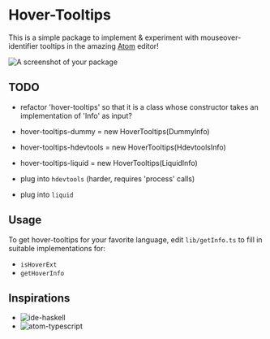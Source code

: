 # Hover-Tooltips

This is a simple package to implement & experiment with
mouseover-identifier tooltips in the amazing [Atom](http://atom.io) editor!

![A screenshot of your package](https://f.cloud.github.com/assets/69169/2290250/c35d867a-a017-11e3-86be-cd7c5bf3ff9b.gif)

## TODO

+ refactor 'hover-tooltips' so that it is a class whose constructor
  takes an implementation of 'Info' as input?

+ hover-tooltips-dummy     = new HoverTooltips(DummyInfo)
+ hover-tooltips-hdevtools = new HoverTooltips(HdevtoolsInfo)
+ hover-tooltips-liquid    = new HoverTooltips(LiquidInfo)

 
+ plug into `hdevtools` (harder, requires 'process' calls)
+ plug into `liquid`

## Usage

To get hover-tooltips for your favorite language, edit `lib/getInfo.ts`
to fill in suitable implementations for:

+ `isHoverExt`
+ `getHoverInfo`

## Inspirations

+ ![ide-haskell](http://atom-haskell.github.io/ide-haskell)
+ ![atom-typescript](https://github.com/TypeStrong/atom-typescript)
